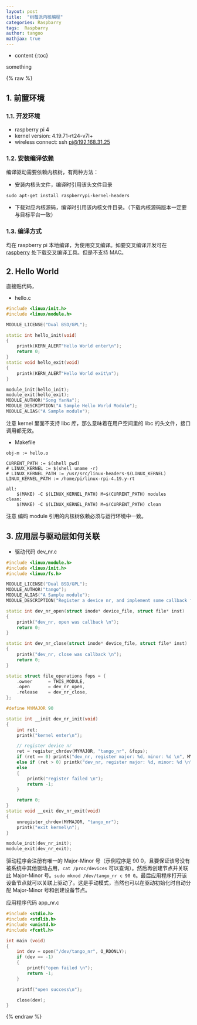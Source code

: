 ```yaml
---
layout: post
title:  "树莓派内核编程"
categories: Raspbarry
tags:  Raspbarry
author: tangoo
mathjax: true
---
```



* content
{:toc}

something






{% raw %}

## 1. 前置环境

### 1.1. 开发环境

* raspberry pi 4
* kernel version: 4.19.71-rt24-v7l+
* wireless connect: ssh pi@192.168.31.25

### 1.2. 安装编译依赖

编译驱动需要依赖内核树，有两种方法：

* 安装内核头文件，编译时引用该头文件目录

```console
sudo apt-get install raspberrypi-kernel-headers
```

* 下载对应内核源码，编译时引用该内核文件目录。（下载内核源码版本一定要与目标平台一致）

### 1.3. 编译方式

均在 raspberry pi 本地编译，为使用交叉编译。如要交叉编译开发可在 [raspberry](https://github.com/raspberrypi) 处下载交叉编译工具。但是不支持 MAC。

## 2. Hello World 

直接贴代码，
* hello.c

```cpp
#include <linux/init.h>
#include <linux/module.h>

MODULE_LICENSE("Dual BSD/GPL");

static int hello_init(void)
{
	printk(KERN_ALERT"Hello World enter\n");
	return 0;
}
static void hello_exit(void)
{
	printk(KERN_ALERT"Hello World exit\n");
}

module_init(hello_init);
module_exit(hello_exit);
MODULE_AUTHOR("Song YanNa");
MODULE_DESCRIPTION("A Sample Hello World Module");
MODULE_ALIAS("A Sample module");
```

注意 kernel 里面不支持 libc 库，那么意味着在用户空间里的 libc 的头文件，接口调用都无效。

* Makefile

```shell
obj-m := hello.o

CURRENT_PATH := $(shell pwd)
# LINUX_KERNEL := $(shell uname -r)
# LINUX_KERNEL_PATH := /usr/src/linux-headers-$(LINUX_KERNEL)
LINUX_KERNEL_PATH := /home/pi/linux-rpi-4.19.y-rt

all:
	$(MAKE) -C $(LINUX_KERNEL_PATH) M=$(CURRENT_PATH) modules
clean:
	$(MAKE) -C $(LINUX_KERNEL_PATH) M=$(CURRENT_PATH) clean

```

注意 编码 module 引用的内核树依赖必须与运行环境中一致。

## 3. 应用层与驱动层如何关联

* 驱动代码 dev_nr.c 

```cpp
#include <linux/module.h>
#include <linux/init.h>
#include <linux/fs.h>

MODULE_LICENSE("Dual BSD/GPL");
MODULE_AUTHOR("tango");
MODULE_ALIAS("A Sample module");
MODULE_DESCRIPTION("Register a device nr, and implement some callback function");

static int dev_nr_open(struct inode* device_file, struct file* inst)
{
	printk("dev_nr, open was callback \n");
	return 0;
}

static int dev_nr_close(struct inode* device_file, struct file* inst)
{
	printk("dev_nr, close was callback \n");
	return 0;
}

static struct file_operations fops = {
	.owner		= THIS_MODULE,
	.open		= dev_nr_open,
	.release    = dev_nr_close,
};

#define MYMAJOR 90

static int __init dev_nr_init(void)
{
	int ret;
	printk("kernel enter\n");

	// register device nr
	ret = register_chrdev(MYMAJOR, "tango_nr", &fops);
	if (ret == 0) printk("dev_nr, register major: %d, minor: %d \n", MYMAJOR, 0);
	else if (ret > 0) printk("dev_nr, register major: %d, minor: %d \n", ret>>20, ret&0xFFFFF);
	else
	{
		printk("register failed \n");
		return -1;
	}

	return 0;
}
static void __exit dev_nr_exit(void)
{
	unregister_chrdev(MYMAJOR, "tango_nr");
	printk("exit kernel\n");
}

module_init(dev_nr_init);
module_exit(dev_nr_exit);
```

驱动程序会注册有唯一的 Major-Minor 号（示例程序是 90 0，且要保证该号没有被系统中其他驱动占用，`cat /proc/devices` 可以查询）。然后再创建节点并关联此 Major-Minor 号。`sudo mknod /dev/tango_nr c 90 0`。最后应用程序打开该设备节点就可以关联上驱动了。这是手动模式，当然也可以在驱动初始化时自动分配 Major-Minor 号和创建设备节点。

应用程序代码 app_nr.c 

```cpp
#include <stdio.h>
#include <stdlib.h>
#include <unistd.h>
#include <fcntl.h>

int main (void)
{
	int dev = open("/dev/tango_nr", O_RDONLY);
	if (dev == -1)
	{
		printf("open failed \n");
		return -1;
	}

	printf("open success\n");

	close(dev);
}
```





{% endraw %}